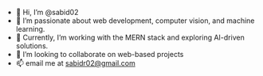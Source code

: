 - 👋 Hi, I’m @sabid02
- 👀 I’m passionate about web development, computer vision, and machine learning.
- 🌱 Currently, I’m working with the MERN stack and exploring AI-driven solutions.
- 💞️ I’m looking to collaborate on web-based projects
- 📫 email me at sabidr02@gmail.com

<!---
sabid02/sabid02 is a ✨ special ✨ repository because its `README.md` (this file) appears on your GitHub profile.
You can click the Preview link to take a look at your changes.
--->
